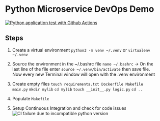 
# Python Microservice DevOps Demo

[![Python application test with Github Actions](https://github.com/dreemer6/devops-microservice/actions/workflows/devops.yml/badge.svg)](https://github.com/dreemer6/devops-microservice/actions/workflows/devops.yml)


## Steps

1. Create a virtual environment
`python3 -m venv ~/.venv` or `virtualenv ~/.venv`

2. Source the environment in the ~/.bashrc file
`nano ~/.bashrc` -> On the last line of the file enter `source ~/.venv/bin/activate` then save file.
Now every new Terminal window will open with the .venv environment

3. Create empty files
`touch requirements.txt Dockerfile Makefile main.py`
`mkdir mylib`
`cd mylib`
`touch __init__.py logic.py`
`cd ..`

4. Populate `Makefile`

5. Setup Continuous Integration and check for code issues
![CI failure due to incompatible python version](https://user-images.githubusercontent.com/29081638/205202326-e4b9405c-19b0-4c74-8a05-a1c743e2a6d2.png)

